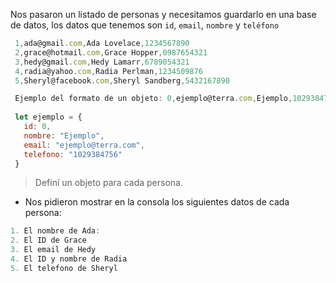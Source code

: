 Nos pasaron un listado de personas y necesitamos guardarlo en una base de datos, los datos que tenemos son `id`, `email`, `nombre` y `teléfono`

```js
 1,ada@gmail.com,Ada Lovelace,1234567890
 2,grace@hotmail.com,Grace Hopper,0987654321
 3,hedy@gmail.com,Hedy Lamarr,6789054321
 4,radia@yahoo.com,Radia Perlman,1234509876
 5,Sheryl@facebook.com,Sheryl Sandberg,5432167890

 Ejemplo del formato de un objeto: 0,ejemplo@terra.com,Ejemplo,1029384756
 
 let ejemplo = {
   id: 0,
   nombre: "Ejemplo",
   email: "ejemplo@terra.com",
   telefono: "1029384756"
 }

```
> Definí un objeto para cada persona.

- Nos pidieron mostrar en la consola los siguientes datos de cada persona:

```js
1. El nombre de Ada:
2. El ID de Grace
3. El email de Hedy
4. El ID y nombre de Radia
5. El telefono de Sheryl
```